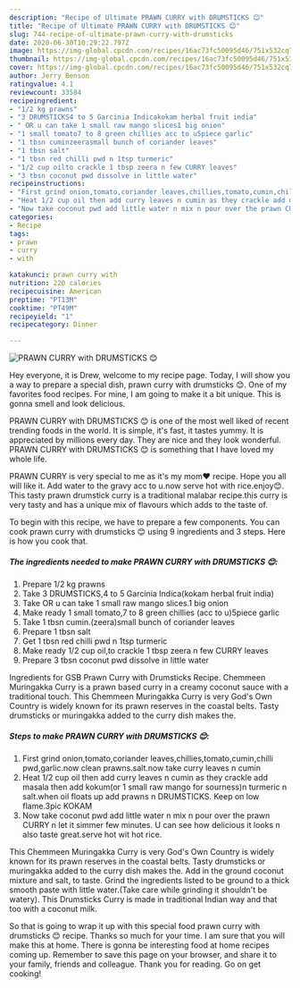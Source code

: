 ```yaml
---
description: "Recipe of Ultimate PRAWN CURRY with DRUMSTICKS 😊"
title: "Recipe of Ultimate PRAWN CURRY with DRUMSTICKS 😊"
slug: 744-recipe-of-ultimate-prawn-curry-with-drumsticks
date: 2020-06-30T10:29:22.797Z
image: https://img-global.cpcdn.com/recipes/16ac73fc50095d46/751x532cq70/prawn-curry-with-drumsticks-😊-recipe-main-photo.jpg
thumbnail: https://img-global.cpcdn.com/recipes/16ac73fc50095d46/751x532cq70/prawn-curry-with-drumsticks-😊-recipe-main-photo.jpg
cover: https://img-global.cpcdn.com/recipes/16ac73fc50095d46/751x532cq70/prawn-curry-with-drumsticks-😊-recipe-main-photo.jpg
author: Jerry Benson
ratingvalue: 4.1
reviewcount: 33584
recipeingredient:
- "1/2 kg prawns"
- "3 DRUMSTICKS4 to 5 Garcinia Indicakokam herbal fruit india"
- " OR u can take 1 small raw mango slices1 big onion"
- "1 small tomato7 to 8 green chillies acc to u5piece garlic"
- "1 tbsn cuminzeerasmall bunch of coriander leaves"
- "1 tbsn salt"
- "1 tbsn red chilli pwd n 1tsp turmeric"
- "1/2 cup oilto crackle 1 tbsp zeera n few CURRY leaves"
- "3 tbsn coconut pwd dissolve in little water"
recipeinstructions:
- "First grind onion,tomato,coriander leaves,chillies,tomato,cumin,chilli pwd,garlic.now clean prawns.salt.now take curry leaves n cumin"
- "Heat 1/2 cup oil then add curry leaves n cumin as they crackle add masala then add kokum(or 1 small raw mango for sourness)n turmeric n salt.when oil floats up add prawns n DRUMSTICKS. Keep on low flame.3pic KOKAM"
- "Now take coconut pwd add little water n mix n pour over the prawn CURRY n let it simmer few minutes. U can see how delicious it looks n also taste great.serve hot wit hot rice."
categories:
- Recipe
tags:
- prawn
- curry
- with

katakunci: prawn curry with 
nutrition: 220 calories
recipecuisine: American
preptime: "PT13M"
cooktime: "PT49M"
recipeyield: "1"
recipecategory: Dinner

---
```



![PRAWN CURRY with DRUMSTICKS 😊](https://img-global.cpcdn.com/recipes/16ac73fc50095d46/751x532cq70/prawn-curry-with-drumsticks-😊-recipe-main-photo.jpg)

Hey everyone, it is Drew, welcome to my recipe page. Today, I will show you a way to prepare a special dish, prawn curry with drumsticks 😊. One of my favorites food recipes. For mine, I am going to make it a bit unique. This is gonna smell and look delicious.

PRAWN CURRY with DRUMSTICKS 😊 is one of the most well liked of recent trending foods in the world. It is simple, it's fast, it tastes yummy. It is appreciated by millions every day. They are nice and they look wonderful. PRAWN CURRY with DRUMSTICKS 😊 is something that I have loved my whole life.

PRAWN CURRY is very special to me as it&#39;s my mom❤ recipe. Hope you all will like it. Add water to the gravy acc to u.now serve hot with rice.enjoy😊. This tasty prawn drumstick curry is a traditional malabar recipe.this curry is very tasty and has a unique mix of flavours which adds to the taste of.


To begin with this recipe, we have to prepare a few components. You can cook prawn curry with drumsticks 😊 using 9 ingredients and 3 steps. Here is how you cook that.

<!--inarticleads1-->

##### The ingredients needed to make PRAWN CURRY with DRUMSTICKS 😊:

1. Prepare 1/2 kg prawns
1. Take 3 DRUMSTICKS,4 to 5 Garcinia Indica(kokam herbal fruit india)
1. Take  OR u can take 1 small raw mango slices.1 big onion
1. Make ready 1 small tomato,7 to 8 green chillies (acc to u)5piece garlic
1. Take 1 tbsn cumin.(zeera)small bunch of coriander leaves
1. Prepare 1 tbsn salt
1. Get 1 tbsn red chilli pwd n 1tsp turmeric
1. Make ready 1/2 cup oil,to crackle 1 tbsp zeera n few CURRY leaves
1. Prepare 3 tbsn coconut pwd dissolve in little water


Ingredients for GSB Prawn Curry with Drumsticks Recipe. Chemmeen Muringakka Curry is a prawn based curry in a creamy coconut sauce with a traditional touch. This Chemmeen Muringakka Curry is very God&#39;s Own Country is widely known for its prawn reserves in the coastal belts. Tasty drumsticks or muringakka added to the curry dish makes the. 

<!--inarticleads2-->

##### Steps to make PRAWN CURRY with DRUMSTICKS 😊:

1. First grind onion,tomato,coriander leaves,chillies,tomato,cumin,chilli pwd,garlic.now clean prawns.salt.now take curry leaves n cumin
1. Heat 1/2 cup oil then add curry leaves n cumin as they crackle add masala then add kokum(or 1 small raw mango for sourness)n turmeric n salt.when oil floats up add prawns n DRUMSTICKS. Keep on low flame.3pic KOKAM
1. Now take coconut pwd add little water n mix n pour over the prawn CURRY n let it simmer few minutes. U can see how delicious it looks n also taste great.serve hot wit hot rice.


This Chemmeen Muringakka Curry is very God&#39;s Own Country is widely known for its prawn reserves in the coastal belts. Tasty drumsticks or muringakka added to the curry dish makes the. Add in the ground coconut mixture and salt, to taste. Grind the ingredients listed to be ground to a thick smooth paste with little water.(Take care while grinding it shouldn&#39;t be watery). This Drumsticks Curry is made in traditional Indian way and that too with a coconut milk. 

So that is going to wrap it up with this special food prawn curry with drumsticks 😊 recipe. Thanks so much for your time. I am sure that you will make this at home. There is gonna be interesting food at home recipes coming up. Remember to save this page on your browser, and share it to your family, friends and colleague. Thank you for reading. Go on get cooking!

